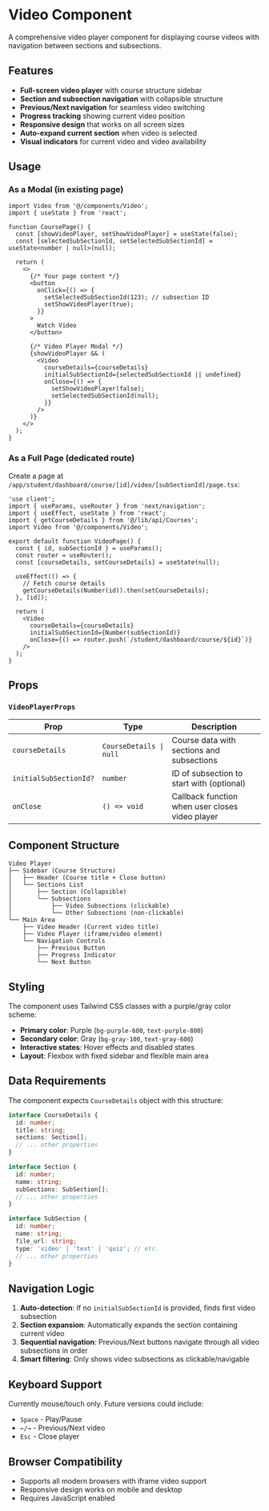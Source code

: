 # Video Component

A comprehensive video player component for displaying course videos with navigation between sections and subsections.

## Features

- **Full-screen video player** with course structure sidebar
- **Section and subsection navigation** with collapsible structure
- **Previous/Next navigation** for seamless video switching
- **Progress tracking** showing current video position
- **Responsive design** that works on all screen sizes
- **Auto-expand current section** when video is selected
- **Visual indicators** for current video and video availability

## Usage

### As a Modal (in existing page)

```tsx
import Video from '@/components/Video';
import { useState } from 'react';

function CoursePage() {
  const [showVideoPlayer, setShowVideoPlayer] = useState(false);
  const [selectedSubSectionId, setSelectedSubSectionId] = useState<number | null>(null);

  return (
    <>
      {/* Your page content */}
      <button
        onClick={() => {
          setSelectedSubSectionId(123); // subsection ID
          setShowVideoPlayer(true);
        }}
      >
        Watch Video
      </button>

      {/* Video Player Modal */}
      {showVideoPlayer && (
        <Video
          courseDetails={courseDetails}
          initialSubSectionId={selectedSubSectionId || undefined}
          onClose={() => {
            setShowVideoPlayer(false);
            setSelectedSubSectionId(null);
          }}
        />
      )}
    </>
  );
}
```

### As a Full Page (dedicated route)

Create a page at `/app/student/dashboard/course/[id]/video/[subSectionId]/page.tsx`:

```tsx
'use client';
import { useParams, useRouter } from 'next/navigation';
import { useEffect, useState } from 'react';
import { getCourseDetails } from '@/lib/api/Courses';
import Video from '@/components/Video';

export default function VideoPage() {
  const { id, subSectionId } = useParams();
  const router = useRouter();
  const [courseDetails, setCourseDetails] = useState(null);

  useEffect(() => {
    // Fetch course details
    getCourseDetails(Number(id)).then(setCourseDetails);
  }, [id]);

  return (
    <Video
      courseDetails={courseDetails}
      initialSubSectionId={Number(subSectionId)}
      onClose={() => router.push(`/student/dashboard/course/${id}`)}
    />
  );
}
```

## Props

### `VideoPlayerProps`

| Prop | Type | Description |
|------|------|-------------|
| `courseDetails` | `CourseDetails \| null` | Course data with sections and subsections |
| `initialSubSectionId?` | `number` | ID of subsection to start with (optional) |
| `onClose` | `() => void` | Callback function when user closes video player |

## Component Structure

```
Video Player
├── Sidebar (Course Structure)
│   ├── Header (Course title + Close button)
│   └── Sections List
│       ├── Section (Collapsible)
│       └── Subsections
│           ├── Video Subsections (clickable)
│           └── Other Subsections (non-clickable)
└── Main Area
    ├── Video Header (Current video title)
    ├── Video Player (iframe/video element)
    └── Navigation Controls
        ├── Previous Button
        ├── Progress Indicator
        └── Next Button
```

## Styling

The component uses Tailwind CSS classes with a purple/gray color scheme:

- **Primary color**: Purple (`bg-purple-600`, `text-purple-800`)
- **Secondary color**: Gray (`bg-gray-100`, `text-gray-600`)
- **Interactive states**: Hover effects and disabled states
- **Layout**: Flexbox with fixed sidebar and flexible main area

## Data Requirements

The component expects `CourseDetails` object with this structure:

```typescript
interface CourseDetails {
  id: number;
  title: string;
  sections: Section[];
  // ... other properties
}

interface Section {
  id: number;
  name: string;
  subSections: SubSection[];
  // ... other properties
}

interface SubSection {
  id: number;
  name: string;
  file_url: string;
  type: 'video' | 'text' | 'quiz'; // etc.
  // ... other properties
}
```

## Navigation Logic

1. **Auto-detection**: If no `initialSubSectionId` is provided, finds first video subsection
2. **Section expansion**: Automatically expands the section containing current video
3. **Sequential navigation**: Previous/Next buttons navigate through all video subsections in order
4. **Smart filtering**: Only shows video subsections as clickable/navigable

## Keyboard Support

Currently mouse/touch only. Future versions could include:
- `Space` - Play/Pause
- `←/→` - Previous/Next video
- `Esc` - Close player

## Browser Compatibility

- Supports all modern browsers with iframe video support
- Responsive design works on mobile and desktop
- Requires JavaScript enabled
